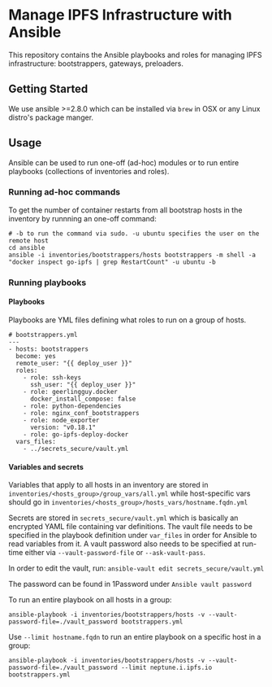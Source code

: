 # Manage IPFS Infrastructure with Ansible

This repository contains the Ansible playbooks and roles for managing IPFS infrastructure: bootstrappers, gateways, preloaders.

## Getting Started

We use ansible >=2.8.0 which can be installed via `brew` in OSX or any Linux distro's package manger.


## Usage

Ansible can be used to run one-off (ad-hoc) modules or to run entire playbooks (collections of inventories and roles).

### Running ad-hoc commands

To get the number of container restarts from all bootstrap hosts in the inventory by runnning an one-off command:

```shell
# -b to run the command via sudo. -u ubuntu specifies the user on the remote host
cd ansible
ansible -i inventories/bootstrappers/hosts bootstrappers -m shell -a "docker inspect go-ipfs | grep RestartCount" -u ubuntu -b
```

### Running playbooks

#### Playbooks

Playbooks are YML files defining what roles to run on a group of hosts.

```shell
# bootstrappers.yml
---
- hosts: bootstrappers
  become: yes
  remote_user: "{{ deploy_user }}"
  roles:
    - role: ssh-keys
      ssh_user: "{{ deploy_user }}"
    - role: geerlingguy.docker
      docker_install_compose: false
    - role: python-dependencies
    - role: nginx_conf_bootstrappers
    - role: node_exporter
      version: "v0.18.1"
    - role: go-ipfs-deploy-docker
  vars_files:
    - ../secrets_secure/vault.yml
```

#### Variables and secrets
Variables that apply to all hosts in an inventory are stored in `inventories/<hosts_group>/group_vars/all.yml`  while host-specific vars should go in `inventories/<hosts_group>/hosts_vars/hostname.fqdn.yml`


Secrets are stored in `secrets_secure/vault.yml` which is basically an encrypted YAML file containing var definitions. The vault file needs to be specified in the playbook definition under `var_files` in order for Ansible to read variables from it. A vault password also needs to be specified at run-time either via `--vault-password-file` or `--ask-vault-pass`.

In order to edit the vault, run: `ansible-vault edit secrets_secure/vault.yml`

The password can be found in 1Password under `Ansible vault password`


To run an entire playbook on all hosts in a group:
```shell
ansible-playbook -i inventories/bootstrappers/hosts -v --vault-password-file=./vault_password bootstrappers.yml
```

Use `--limit hostname.fqdn` to run an entire playbook on a specific host in a group:
```shell
ansible-playbook -i inventories/bootstrappers/hosts -v --vault-password-file=./vault_password --limit neptune.i.ipfs.io bootstrappers.yml
```

